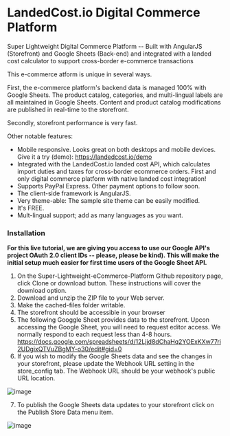 # LandedCost.io Digital Commerce Platform
Super Lightweight Digital Commerce Platform -- Built with AngularJS (Storefront) and Google Sheets (Back-end) and integrated with a landed cost calculator to support cross-border e-commerce transactions

This e-commerce atform is unique in several ways. 

First, the e-commerce platform's backend data is managed 100% with Google Sheets.
The product catalog, categories, and multi-lingual labels are all maintained in Google Sheets. 
Content and product catalog modifications are published in real-time to the storefront. 

Secondly, storefront performance is very fast. 

Other notable features:

- Mobile responsive. Looks great on both desktops and mobile devices. Give it a try (demo): https://landedcost.io/demo
- Integrated with the LandedCost.io landed cost API, which calculates import duties and taxes for cross-border ecommerce orders.
  First and only digital commerce platform with native landed cost integration!
- Supports PayPal Express. Other payment options to follow soon.
- The client-side framework is AngularJS.
- Very theme-able: The sample site theme can be easily modified.
- It's FREE.
- Mult-lingual support; add as many languages as you want. 
 
### Installation

**For this live tutorial, we are giving you access to use our Google API's project OAuth 2.0 client IDs -- please, please be kind). This will make the initial setup much easier for first time users of the Google Sheet API.**

1. On the Super-Lightweight-eCommerce-Platform Github repository page, click Clone or download button. These instructions will cover the download option.
2. Download and unzip the ZIP file to your Web server.
3. Make the cached-files folder writable.
4. The storefront should be accessible in your browser
5. The following Googgle Sheet provides data to the storefront. Upcon accessing the Google Sheet, you will need to request editor access. We normally respond to each request less than 4-8 hours. 
https://docs.google.com/spreadsheets/d/12Ljjd8dChaHq2YOExKXw77ri2UDgixQTVuZBgMY-o30/edit#gid=0
6. If you wish to modify the Google Sheets data and see the changes in your storefront, please update the Webhook URL setting in the store_config tab. The Webhook URL should be your webhook's public URL location.

![image](https://github.com/VineGlobal/Super-Lightweight-eCommerce-Platform/assets/817291/d8e1fc89-e2b0-4abe-bb10-1ae2ca053204)

7. To publish the Google Sheets data updates to your storefront click on the Publish Store Data menu item.

![image](https://github.com/VineGlobal/Super-Lightweight-eCommerce-Platform/assets/817291/b736df73-5c09-426b-9443-5e88a1ed625f)





